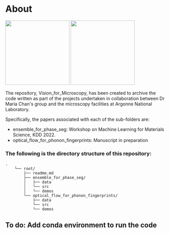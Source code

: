 # About

<img src="https://www.energy.gov/sites/prod/files/Argonne%20National%20Laboratory%20Logo.jpg" height = 200 margin = 300> <img src="https://www.nersc.gov/assets/Logos/NERSClogocolor.png" height=200>


The repository, Vision_for_Microscopy, has been created to archive the code written as part of the projects undertaken in collaboration between Dr Maria Chan's group and the microscopy facilities at Argonne National Laboratory. 

Specifically, the papers associated with each of the sub-folders are:

* ensemble_for_phase_seg: Workshop on Machine Learning for Materials Science, KDD 2022.
* optical_flow_for_phonon_fingerprints: Manuscript in preparation

### The following is the directory structure of this repository:

    .
        └── root/
            ├── readme.md
            ├── ensemble_for_phase_seg/
            │   ├── data
            │   └── src
            │   └── demos
            └── optical_flow_for_phonon_fingerprints/
                ├── data
                └── src
                └── demos


## To do: Add conda environment to run the code
